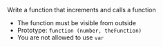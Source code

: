 Write a function that increments and calls a function
- The function must be visible from outside
- Prototype: ```function (number, theFunction)```
- You are not allowed to use ```var```
```
